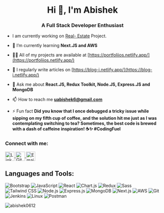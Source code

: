 <h1 align="center">Hi 👋, I'm Abishek</h1>
<h3 align="center">A Full Stack Developer Enthusiast</h3>

- I am currently working on [Real- Estate](https://github.com/Abishek0612/real-estate-client.git) Project.

- 🌱 I’m currently learning **Next.JS and AWS**

- 👨‍💻 All of my projects are available at [https://portfoliios.netlify.app/](https://portfoliios.netlify.app/)

- 📝 I regularly write articles on [https://blog-i.netlify.app/](https://blog-i.netlify.app/)

- 💬 Ask me about **React.JS, Redux Toolkit, Node.JS, Express.JS and MongoDB**

- 📫 How to reach me **uabishek6@gmail.com**

- ⚡ Fun fact **Did you know that I once debugged a tricky issue while sipping on my fifth cup of coffee, and the solution hit me just as I was contemplating switching to tea? Sometimes, the best code is brewed with a dash of caffeine inspiration! ☕✨ #CodingFuel**

<h3 align="left">Connect with me:</h3>
<p align="left">
<a href="https://www.linkedin.com/in/abishek-u-63b059241/" target="_blank">
  <img align="center" src="https://img.shields.io/badge/LinkedIn-0077B5?style=for-the-badge&logo=linkedin&logoColor=white" alt="LinkedIn" height="30" />
</a>
  <a href="https://github.com/Abishek0612" target="_blank">
    <img align="center" src="https://img.shields.io/badge/GitHub-181717?style=for-the-badge&logo=github&logoColor=white" alt="GitHub" height="30" />
  </a>
  <a href="mailto:uabishek6@gmail.com">
    <img align="center" src="https://img.shields.io/badge/Email-D14836?style=for-the-badge&logo=gmail&logoColor=white" alt="Email" height="30" />
  </a>
</p>

## Languages and Tools:
![Bootstrap](https://img.shields.io/badge/-Bootstrap-7952B3?style=flat&logo=Bootstrap&logoColor=white)
![JavaScript](https://img.shields.io/badge/-JavaScript-F7DF1E?style=flat&logo=JavaScript&logoColor=black)
![React](https://img.shields.io/badge/-React-61DAFB?style=flat&logo=React&logoColor=white)
![Chart.js](https://img.shields.io/badge/-Chart.js-FF6384?style=flat)
![Redux](https://img.shields.io/badge/-Redux-764ABC?style=flat&logo=Redux&logoColor=white)
![Sass](https://img.shields.io/badge/-Sass-CC6699?style=flat&logo=Sass&logoColor=white)
![Tailwind CSS](https://img.shields.io/badge/-Tailwind_CSS-38B2AC?style=flat&logo=Tailwind-CSS&logoColor=white)
![Node.js](https://img.shields.io/badge/-Node.js-339933?style=flat&logo=Node.js&logoColor=white)
![Express.js](https://img.shields.io/badge/-Express.js-000000?style=flat&logo=Express&logoColor=white)
![MongoDB](https://img.shields.io/badge/-MongoDB-47A248?style=flat&logo=MongoDB&logoColor=white)
![Next.js](https://img.shields.io/badge/-Next.js-000000?style=flat&logo=Next.js&logoColor=white)
![AWS](https://img.shields.io/badge/-AWS-232F3E?style=flat&logo=Amazon-AWS&logoColor=white)
![Git](https://img.shields.io/badge/-Git-F05032?style=flat&logo=Git&logoColor=white)
![Jenkins](https://img.shields.io/badge/-Jenkins-D24939?style=flat&logo=Jenkins&logoColor=white)
![Linux](https://img.shields.io/badge/-Linux-FCC624?style=flat&logo=Linux&logoColor=black)
![Postman](https://img.shields.io/badge/-Postman-FF6C37?style=flat&logo=Postman&logoColor=white)

<p><img align="center" src="https://github-readme-stats.vercel.app/api/top-langs?username=abishek0612&show_icons=true&locale=en&layout=compact" alt="abishek0612" /></p>
